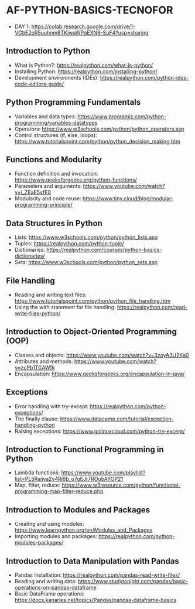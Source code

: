 # AF-PYTHON-BASICS-TECNOFOR

- DAY 1: https://colab.research.google.com/drive/1-VGbE2oR5uuhnm8TKiwaWPqEXN6-SuF4?usp=sharing
  
## Introduction to Python

-  What is Python?: https://realpython.com/what-is-python/
-  Installing Python: https://realpython.com/installing-python/
-  Development environments (IDEs): https://realpython.com/python-ides-code-editors-guide/

## Python Programming Fundamentals

-  Variables and data types: https://www.programiz.com/python-programming/variables-datatypes
-  Operators: https://www.w3schools.com/python/python_operators.asp
-  Control structures (if, else, loops): https://www.tutorialspoint.com/python/python_decision_making.htm

## Functions and Modularity

-  Function definition and invocation: https://www.geeksforgeeks.org/python-functions/ 
-  Parameters and arguments: https://www.youtube.com/watch?v=i_ZEaE5vfE0
-  Modularity and code reuse: https://www.tiny.cloud/blog/modular-programming-principle/

## Data Structures in Python

-  Lists: https://www.w3schools.com/python/python_lists.asp
-  Tuples: https://realpython.com/python-tuple/
-  Dictionaries: https://realpython.com/courses/python-basics-dictionaries/
-  Sets: https://www.w3schools.com/python/python_sets.asp

## File Handling

-  Reading and writing text files: https://www.tutorialspoint.com/python/python_file_handling.htm
-  Using the with statement for file handling: https://realpython.com/read-write-files-python/

## Introduction to Object-Oriented Programming (OOP)

-  Classes and objects: https://www.youtube.com/watch?v=3zoyA3U2Ka0
-  Attributes and methods: https://www.youtube.com/watch?v=zcPb1TGAWfk
-  Encapsulation: https://www.geeksforgeeks.org/encapsulation-in-java/

## Exceptions

-  Error handling with try-except: https://realpython.com/python-exceptions/
-  The finally clause: https://www.datacamp.com/tutorial/exception-handling-python
-  Raising exceptions: https://www.golinuxcloud.com/python-try-except/

## Introduction to Functional Programming in Python

-  Lambda functions: https://www.youtube.com/playlist?list=PL5Raijva2y4Rj6b_o7qEJr7ROubAYOP21
-  Map, filter, reduce: https://www.w3resource.com/python/functional-programming-map-filter-reduce.php
  
## Introduction to Modules and Packages

-  Creating and using modules: https://www.learnpython.org/en/Modules_and_Packages
-  Importing modules and packages: https://realpython.com/python-modules-packages/
  
## Introduction to Data Manipulation with Pandas

-  Pandas installation: https://realpython.com/pandas-read-write-files/
-  Reading and writing data: https://www.studytonight.com/pandas/basic-operations-on-pandas-dataframe
-  Basic DataFrame operations: https://docs.kanaries.net/topics/Pandas/pandas-dataframe-basics
